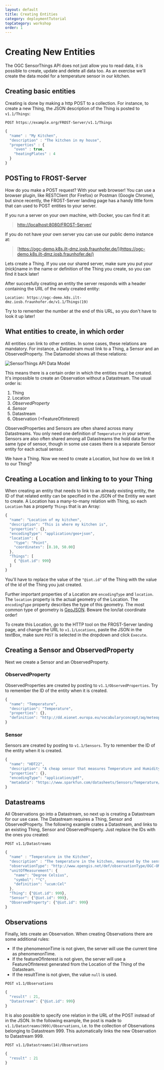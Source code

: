```yaml
---
layout: default
title: Creating Entities
category: deploymentTutorial
topCategory: workshop
order: 1
---
```


# Creating New Entities

The OGC SensorThings API does not just allow you to read data, it is possible to create, update and delete all data too.
As an exercise we'll create the data model for a temperature sensor in our kitchen.

## Creating basic entities

Creating is done by making a http POST to a collection.
For instance, to create a new Thing, the JSON description of the Thing is posted to `v1.1/Things`:

```
POST https://example.org/FROST-Server/v1.1/Things
```
```javascript
{
  "name" : "My Kitchen",
  "description" : "The kitchen in my house",
  "properties" : {
    "oven" : true,
    "heatingPlates" : 4
  }
}
```

## POSTing to FROST-Server

How do you make a POST request? With your web browser!
You can use a browser plugin, like RESTClient (for Firefox) or Postman (Google Chrome), but since recently, the FROST-Server
landing page has a handy little form that can used to POST entities to your server.

If you run a server on your own machine, with Docker, you can find it at: 

> [http://localhost:8080/FROST-Server/](http://localhost:8080/FROST-Server/)


If you do not have your own server you can use our public demo instance at:

> [https://ogc-demo.k8s.ilt-dmz.iosb.fraunhofer.de/](https://ogc-demo.k8s.ilt-dmz.iosb.fraunhofer.de/)

Lets create a Thing. If you use our shared server, make sure you put your (nick)name in the name or
definition of the Thing you create, so you can find it back later!

After succesfully creating an entity the server responds with a header containing the URL of the newly created entity:
```
Location: https://ogc-demo.k8s.ilt-dmz.iosb.fraunhofer.de/v1.1/Things(19)
```
Try to to remember the number at the end of this URL, so you don't have to look it up later!


## What entities to create, in which order

All entities can link to other entities. In some cases, these relations are mandatory.
For instance, a Datastream must link to a Thing, a Sensor and an ObservedProperty.
The Datamodel shows all these relations:

![SensorThings API Data Model](../../images/SensorThingsAPI_DatenModel_v1.1-900.png)

This means there is a certain order in which the entities must be created.
It's impossible to create an Observation without a Datastream.
The usual order is:

1. Thing
1. Location
1. _ObservedProperty_
1. _Sensor_
1. Datastream
1. Observation (+FeatureOfInterest)

ObservedProperties and Sensors are often shared across many Datastreams.
You only need one definition of `Temperature` in your server.
Sensors are also often shared among all Datastreams the hold data for the same _type_ of sensor, though in some
use cases there is a separate Sensor entity for each actual sensor.

We have a Thing. Now we need to create a Location, but how do we link it to our Thing?


## Creating a Location and linking to to your Thing

When creating an entity that needs to link to an already existing entity, the ID of that related entity can be specified in the JSON of the Entitiy we want to create.
A Location has a many-to-many relation with Thing, so each `Location` has a property `Things` that is an Array:

```javascript
{
  "name": "Location of my kitchen",
  "description": "This is where my kitchen is",
  "properties": {},
  "encodingType": "application/geo+json",
  "location": {
    "type": "Point",
    "coordinates": [8.10, 50.00]
  },
  "Things": [
    { "@iot.id": 999}
  ]
}
```
You'll have to replace the value of the `"@iot.id"` of the Thing with the value of the id of the Thing you just created.

Further important properties of a Location are `encodingType` and `location`.
The `location` property is the actual geometry of the Location.
The `encodingType` property describes the type of this geometry.
The most common type of geometry is [GeoJSON](https://tools.ietf.org/html/rfc7946).
Beware the lon/lat coordinate order!

To create this Location, go to the HTTP tool on the FROST-Server landing page, and change the URL to
`v1.1/Locations`, paste the JSON in the textBox, make sure `POST` is selected in the dropdown and click `Execute`.


## Creating a Sensor and ObservedProperty

Next we create a Sensor and an ObservedProperty.


### ObservedProperty

ObservedProperties are created by posting to `v1.1/ObservedProperties`.
Try to remember the ID of the entity when it is created.

```javascript
{
  "name": "Temperature",
  "description": "Temperature",
  "properties": {},
  "definition": "http://dd.eionet.europa.eu/vocabularyconcept/aq/meteoparameter/54"
}
```


### Sensor

Sensors are created by posting to `v1.1/Sensors`.
Try to remember the ID of the entity when it is created.

```javascript
{
  "name": "HDT22",
  "description": "A cheap sensor that measures Temperature and Humidity",
  "properties": {},
  "encodingType": "application/pdf",
  "metadata": "https://www.sparkfun.com/datasheets/Sensors/Temperature/DHT22.pdf"
}
```

## Datastreams

All Observations go into a Datastream, so next up is creating a Datastream for our use case.
The Datastream requires a Thing, Sensor and ObservedProperty. 
The following example crates a Datastream, and links to an existing Thing, Sensor and ObservedProperty.
Just replace the IDs with the ones you created:

```
POST v1.1/Datastreams
```
```javascript
{
  "name" : "Temperature in the Kitchen",
  "description" : "The temperature in the kitchen, measured by the sensor next to the window",
  "observationType": "http://www.opengis.net/def/observationType/OGC-OM/2.0/OM_Measurement",
  "unitOfMeasurement": {
    "name": "Degree Celsius",
    "symbol": "°C",
    "definition": "ucum:Cel"
  },
  "Thing": {"@iot.id": 999},
  "Sensor": {"@iot.id": 999},
  "ObservedProperty": {"@iot.id": 999}
}
```


## Observations

Finally, lets create an Observation.
When creating Observations there are some additional rules:
- If the phenomenonTime is not given, the server will use the current time as phenomenonTime.
- If the featureOfInterest is not given, the server will use a FeatureOfInterest generated from the Location of the Thing of the Datasteam.
- If the resultTime is not given, the value `null` is used.


```
POST v1.1/Observations
```
```javascript
{
  "result" : 21,
  "Datastream": {"@iot.id": 999}
}
```

It is also possible to specify one relation in the URL of the POST instead of in the JSON.
In the following example, the post is made to `v1.1/Datastreams(999)/Observations`, i.e. to the collection of Observations belonging to Datastream 999.
This automatically links the new Observation to Datastream 999.
```
POST v1.1/Datastreams(14)/Observations
```
```javascript
{
  "result" : 21
}
```




